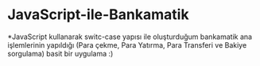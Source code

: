 # JavaScript-ile-Bankamatik
*JavaScript kullanarak switc-case yapısı ile oluşturduğum bankamatik ana işlemlerinin yapıldığı (Para çekme, Para Yatırma, Para Transferi ve Bakiye sorgulama) basit bir uygulama :)

